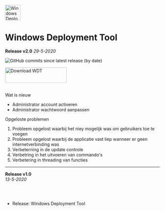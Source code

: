 <img src="https://github.com/jebr/windows-deployment-tool/blob/master/src/icons/wdt-logo.png" alt="Windows Deployment Tool" width="50" height="50"></img>

# Windows Deployment Tool

**Release v2.0**
*29-5-2020*

![GitHub commits since latest release (by date)](https://img.shields.io/github/commits-since/jebr/windows-deployment-tool/v2.0?color=green)


<a href="https://github.com/jebr/windows-deployment-tool/releases" Download>
  <img src="src/icons/download.png" alt="Download WDT" width="200" height="50">
</a>

</br>
</br>

Wat is nieuw
- Administrator account activeren
- Administrator wachtwoord aanpassen

Opgeloste problemen
1. Probleem opgelost waarbij het niey mogelijk was om gebruikers toe te voegen
2. Probleem opgelost waarbij de applicatie vast liep wanneer er geen internetverbinding was
3. Verbeterning in de update controle
4. Verbetring in het uitvoeren van commando's
5. Verbetering in threading van functies


---

**Release v1.0**  
*13-5-2020*

</br>
</br>

- Release: Windows Deployment Tool